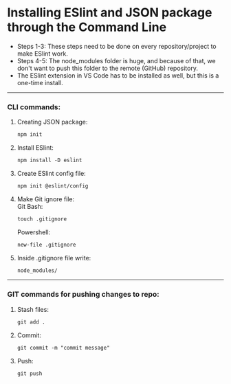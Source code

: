 # Installing ESlint and JSON package through the Command Line

- Steps 1-3: These steps need to be done on every repository/project to make ESlint work.
- Steps 4-5: The node_modules folder is huge, and because of that, we don't want to push this folder to the remote (GitHub) repository.
- The ESlint extension in VS Code has to be installed as well, but this is a one-time install.

---

### CLI commands:
<ol>
  <li>Creating JSON package:</li>

   ```HTML
  npm init
  ```

  <li>Install ESlint:</li>
  
  ```HTML
  npm install -D eslint
  ```
  
  <li>Create ESlint config file:</li>

  ```HTML
  npm init @eslint/config
  ```

  <li>Make Git ignore file:</li>
Git Bash:

  ```HTML
  touch .gitignore
  ```
Powershell:

  ```HTML
  new-file .gitignore
  ```

  <li>Inside .gitignore file write:</li>

  ```HTML
  node_modules/
  ```

</ol>

---
### GIT commands for pushing changes to repo:
<ol>
  <li>Stash files:</li>

  ```HTML
  git add .
  ```

  <li>Commit:</li>

  ```HTML
  git commit -m "commit message"
  ```

  <li>Push:</li>
  
  ```HTML
  git push
  ```

</ol>
